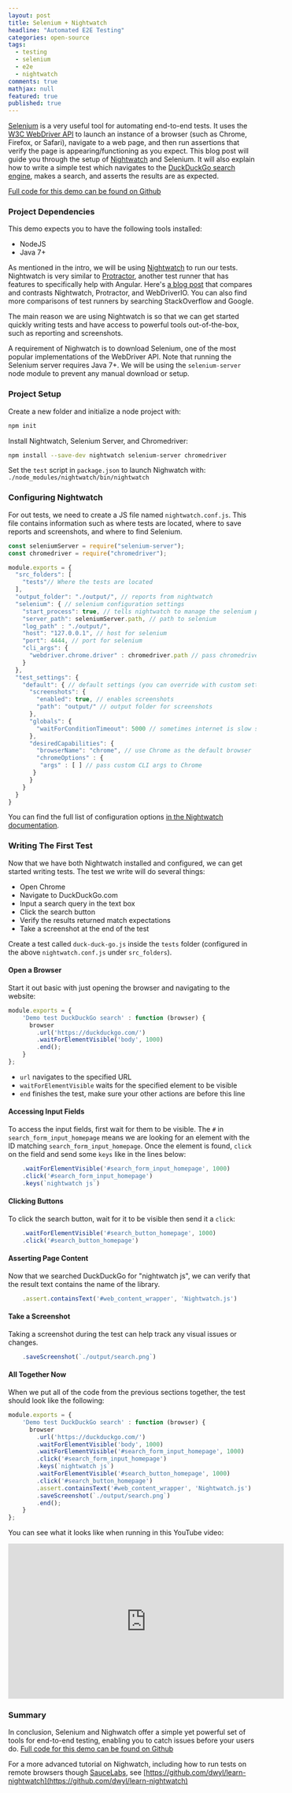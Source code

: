 ```yaml
---
layout: post
title: Selenium + Nightwatch
headline: "Automated E2E Testing"
categories: open-source
tags: 
  - testing
  - selenium
  - e2e
  - nightwatch
comments: true
mathjax: null
featured: true
published: true
---
```


[Selenium](https://www.seleniumhq.org/) is a very useful tool for automating end-to-end tests.  It uses the [W3C WebDriver API](https://www.w3.org/TR/webdriver/) to launch an instance of a browser (such as Chrome, Firefox, or Safari), navigate to a web page, and then run assertions that verify the page is appearing/functioning as you expect.  This blog post will guide you through the setup of [Nightwatch](http://nightwatchjs.org/) and Selenium.  It will also explain how to write a simple test which navigates to the [DuckDuckGo search engine](https://duckduckgo.com/), makes a search, and asserts the results are as expected.

[Full code for this demo can be found on Github](https://github.com/ruddell/selenium-nightwatch-demo)

### Project Dependencies

This demo expects you to have the following tools installed:

- NodeJS
- Java 7+

As mentioned in the intro, we will be using [Nightwatch](http://nightwatchjs.org/) to run our tests.  Nightwatch is very similar to [Protractor](https://www.protractortest.org/), another test runner that has features to specifically help with Angular.  Here's [a blog post](http://www.webdriverjs.com/protractor-vs-webdriverio-vs-nightwatch/) that compares and contrasts Nightwatch, Protractor, and WebDriverIO.  You can also find more comparisons of test runners by searching StackOverflow and Google.

The main reason we are using Nightwatch is so that we can get started quickly writing tests and have access to powerful tools out-of-the-box, such as reporting and screenshots.

A requirement of Nighwatch is to download Selenium, one of the most popular implementations of the WebDriver API.  Note that running the Selenium server requires Java 7+.  We will be using the `selenium-server` node module to prevent any manual download or setup.

### Project Setup

Create a new folder and initialize a node project with:
```bash
npm init
```

Install Nightwatch, Selenium Server, and Chromedriver:
```bash
npm install --save-dev nightwatch selenium-server chromedriver
```

Set the `test` script in `package.json` to launch Nighwatch with: `./node_modules/nightwatch/bin/nightwatch`

### Configuring Nightwatch

For out tests, we need to create a JS file named `nightwatch.conf.js`.  This file contains information such as where tests are located, where to save reports and screenshots, and where to find Selenium.

```javascript
const seleniumServer = require("selenium-server");
const chromedriver = require("chromedriver");

module.exports = {
  "src_folders": [
    "tests"// Where the tests are located
  ],
  "output_folder": "./output/", // reports from nightwatch
  "selenium": { // selenium configuration settings
    "start_process": true, // tells nightwatch to manage the selenium process
    "server_path": seleniumServer.path, // path to selenium
    "log_path" : "./output/",
    "host": "127.0.0.1", // host for selenium
    "port": 4444, // port for selenium
    "cli_args": {
      "webdriver.chrome.driver" : chromedriver.path // pass chromedriver path
    }
  },
  "test_settings": {
    "default": { // default settings (you can override with custom settings)
      "screenshots": {
        "enabled": true, // enables screenshots
        "path": "output/" // output folder for screenshots
      },
      "globals": {
        "waitForConditionTimeout": 5000 // sometimes internet is slow so wait.
      },
      "desiredCapabilities": {
        "browserName": "chrome", // use Chrome as the default browser
        "chromeOptions" : {
         "args" : [ ] // pass custom CLI args to Chrome
       }
      }
    }
  }
}
```

You can find the full list of configuration options [in the Nightwatch documentation](http://nightwatchjs.org/gettingstarted/#settings-file).

### Writing The First Test

Now that we have both Nightwatch installed and configured, we can get started writing tests.  The test we write will do several things:

- Open Chrome
- Navigate to DuckDuckGo.com
- Input a search query in the text box
- Click the search button
- Verify the results returned match expectations
- Take a screenshot at the end of the test

Create a test called `duck-duck-go.js` inside the `tests` folder (configured in the above `nightwatch.conf.js` under `src_folders`).

#### Open a Browser

Start it out basic with just opening the browser and navigating to the website:

```javascript
module.exports = {
    'Demo test DuckDuckGo search' : function (browser) {
      browser
        .url('https://duckduckgo.com/')
        .waitForElementVisible('body', 1000)
        .end();
    }
};
```

- `url` navigates to the specified URL
- `waitForElementVisible` waits for the specified element to be visible
- `end` finishes the test, make sure your other actions are before this line

#### Accessing Input Fields

To access the input fields, first wait for them to be visible.  The `#` in `search_form_input_homepage` means we are looking for an element with the ID matching `search_form_input_homepage`.  Once the element is found, `click` on the field and send some `keys` like in the lines below:

```javascript
    .waitForElementVisible('#search_form_input_homepage', 1000)
    .click('#search_form_input_homepage')
    .keys(`nightwatch js`)
```

#### Clicking Buttons

To click the search button, wait for it to be visible then send it a `click`:

```javascript
    .waitForElementVisible('#search_button_homepage', 1000)
    .click('#search_button_homepage')
```

#### Asserting Page Content

Now that we searched DuckDuckGo for "nightwatch js", we can verify that the result text contains the name of the library.

```javascript
    .assert.containsText('#web_content_wrapper', 'Nightwatch.js')
```

#### Take a Screenshot
Taking a screenshot during the test can help track any visual issues or changes.

```javascript
    .saveScreenshot(`./output/search.png`)
```

#### All Together Now
When we put all of the code from the previous sections together, the test should look like the following:

```javascript
module.exports = {
    'Demo test DuckDuckGo search' : function (browser) {
      browser
        .url('https://duckduckgo.com/')
        .waitForElementVisible('body', 1000)
        .waitForElementVisible('#search_form_input_homepage', 1000)
        .click('#search_form_input_homepage')
        .keys(`nightwatch js`)
        .waitForElementVisible('#search_button_homepage', 1000)
        .click('#search_button_homepage')
        .assert.containsText('#web_content_wrapper', 'Nightwatch.js')
        .saveScreenshot(`./output/search.png`)
        .end();
    }
};
```

You can see what it looks like when running in this YouTube video:

<iframe width="560" height="315" src="https://www.youtube.com/embed/BAdu4OnCCsg" frameborder="0" allow="autoplay; encrypted-media" allowfullscreen></iframe>

### Summary

In conclusion, Selenium and Nighwatch offer a simple yet powerful set of tools for end-to-end testing, enabling you to catch issues before your users do.  [Full code for this demo can be found on Github](https://github.com/ruddell/selenium-nightwatch-demo)

For a more advanced tutorial on Nighwatch, including how to run tests on remote browsers though [SauceLabs](https://saucelabs.com/), see [https://github.com/dwyl/learn-nightwatch](https://github.com/dwyl/learn-nightwatch)